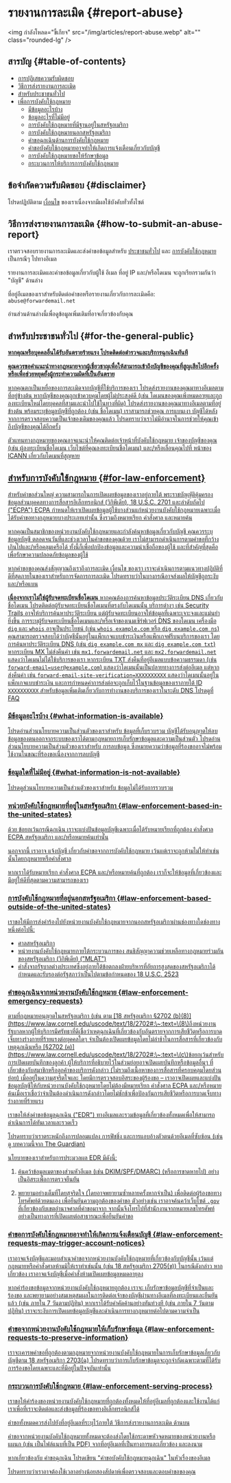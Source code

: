 # รายงานการละเมิด {#report-abuse}

<img กำลังโหลด="ขี้เกียจ" src="/img/articles/report-abuse.webp" alt="" class="rounded-lg" />

## สารบัญ {#table-of-contents}

* [การปฏิเสธความรับผิดชอบ](#disclaimer)
* [วิธีการส่งรายงานการละเมิด](#how-to-submit-an-abuse-report)
* [สำหรับประชาชนทั่วไป](#for-the-general-public)
* [เพื่อการบังคับใช้กฎหมาย](#for-law-enforcement)
  * [มีข้อมูลอะไรบ้าง](#what-information-is-available)
  * [ข้อมูลอะไรที่ไม่มีอยู่](#what-information-is-not-available)
  * [การบังคับใช้กฎหมายที่มีฐานอยู่ในสหรัฐอเมริกา](#law-enforcement-based-in-the-united-states)
  * [การบังคับใช้กฎหมายนอกสหรัฐอเมริกา](#law-enforcement-based-outside-of-the-united-states)
  * [คำขอฉุกเฉินด้านการบังคับใช้กฎหมาย](#law-enforcement-emergency-requests)
  * [คำขอบังคับใช้กฎหมายอาจทำให้เกิดการแจ้งเตือนเกี่ยวกับบัญชี](#law-enforcement-requests-may-trigger-account-notices)
  * [การบังคับใช้กฎหมายขอให้รักษาข้อมูล](#law-enforcement-requests-to-preserve-information)
  * [กระบวนการให้บริการการบังคับใช้กฎหมาย](#law-enforcement-serving-process)

## ข้อจำกัดความรับผิดชอบ {#disclaimer}

โปรดปฏิบัติตาม [เงื่อนไข](/terms) ของเราเนื่องจากมีผลใช้บังคับทั่วทั้งไซต์

## วิธีการส่งรายงานการละเมิด {#how-to-submit-an-abuse-report}

เราตรวจสอบรายงานการละเมิดและส่งคำขอข้อมูลสำหรับ [ประชาชนทั่วไป](#for-the-general-public) และ [การบังคับใช้กฎหมาย](#for-law-enforcement) เป็นกรณีๆ ไปทางอีเมล

รายงานการละเมิดและคำขอข้อมูลเกี่ยวกับผู้ใช้ อีเมล ที่อยู่ IP และ/หรือโดเมน จะถูกเรียกรวมกันว่า "บัญชี" ด้านล่าง

ที่อยู่อีเมลของเราสำหรับติดต่อคำขอหรือรายงานเกี่ยวกับการละเมิดคือ: `abuse@forwardemail.net`

อ่านส่วนด้านล่างนี้เพื่อดูข้อมูลเพิ่มเติมที่อาจเกี่ยวข้องกับคุณ

## สำหรับประชาชนทั่วไป {#for-the-general-public}

<u>**หากคุณหรือบุคคลอื่นได้รับอันตรายร้ายแรง โปรดติดต่อตำรวจและบริการฉุกเฉินทันที**</u>

<u>**คุณควรขอคำแนะนำทางกฎหมายจากผู้เชี่ยวชาญเพื่อให้สามารถเข้าถึงบัญชีของคุณที่สูญเสียไปอีกครั้งหรือเพื่อช่วยหยุดยั้งผู้กระทำความผิดที่เป็นอันตราย**

หากคุณตกเป็นเหยื่อของการละเมิดจากบัญชีที่ใช้บริการของเรา โปรดส่งรายงานของคุณมาทางอีเมลตามที่อยู่ข้างต้น หากบัญชีของคุณถูกเข้าควบคุมโดยผู้ไม่ประสงค์ดี (เช่น โดเมนของคุณเพิ่งหมดอายุและถูกลงทะเบียนใหม่โดยบุคคลที่สามและนำไปใช้ในทางที่ผิด) โปรดส่งรายงานของคุณมาทางอีเมลตามที่อยู่ข้างต้น พร้อมระบุข้อมูลบัญชีที่ถูกต้อง (เช่น ชื่อโดเมน) เราสามารถช่วยคุณ [การแบนเงา](https://en.wikipedia.org/wiki/Shadow_banning) บัญชีได้หลังจากการตรวจสอบความเป็นเจ้าของเดิมของคุณแล้ว โปรดทราบว่าเราไม่มีอำนาจในการช่วยให้คุณเข้าถึงบัญชีของคุณได้อีกครั้ง

ตัวแทนทางกฎหมายของคุณอาจแนะนำให้คุณติดต่อเจ้าหน้าที่บังคับใช้กฎหมาย เจ้าของบัญชีของคุณ (เช่น ผู้ลงทะเบียนชื่อโดเมน เว็บไซต์ที่คุณลงทะเบียนชื่อโดเมน) และ/หรือเลื่อนคุณไปที่ [หน้าของ ICANN เกี่ยวกับโดเมนที่สูญหาย](https://www.icann.org/resources/pages/lost-domain-names)

## สำหรับการบังคับใช้กฎหมาย {#for-law-enforcement}

สำหรับคำขอส่วนใหญ่ ความสามารถในการเปิดเผยข้อมูลของเราอยู่ภายใต้ [พระราชบัญญัติคุ้มครองข้อมูลส่วนบุคคลทางการสื่อสารอิเล็กทรอนิกส์](https://bja.ojp.gov/program/it/privacy-civil-liberties/authorities/statutes/1285) ([วิกิพีเดีย](https://en.wikipedia.org/wiki/Electronic_Communications_Privacy_Act)), [18 U.S.C. 2701](https://www.govinfo.gov/link/uscode/18/2701) และลำดับถัดไป ("ECPA") ECPA กำหนดให้เราเปิดเผยข้อมูลผู้ใช้บางส่วนแก่หน่วยงานบังคับใช้กฎหมายเฉพาะเมื่อได้รับคำขอทางกฎหมายบางประเภทเท่านั้น ซึ่งรวมถึงหมายเรียก คำสั่งศาล และหมายค้น

หากคุณเป็นสมาชิกของหน่วยงานบังคับใช้กฎหมายและกำลังค้นหาข้อมูลเกี่ยวกับบัญชี คุณควรระบุข้อมูลบัญชี ตลอดจนวันที่และช่วงเวลาในคำขอของคุณด้วย เราไม่สามารถดำเนินการตามคำขอที่กว้างเกินไปและ/หรือคลุมเครือได้ ทั้งนี้ก็เพื่อปกป้องข้อมูลและความน่าเชื่อถือของผู้ใช้ และที่สำคัญที่สุดคือเพื่อรักษาความปลอดภัยข้อมูลของผู้ใช้

หากคำขอของคุณส่งสัญญาณถึงเราถึงการละเมิด [เงื่อนไข](/terms) ของเรา เราจะดำเนินการตามแนวทางปฏิบัติที่ดีที่สุดภายในของเราสำหรับการจัดการการละเมิด โปรดทราบว่าในบางกรณีอาจส่งผลให้บัญชีถูกระงับและ/หรือแบน

**เนื่องจากเราไม่ใช่ผู้รับจดทะเบียนชื่อโดเมน** หากคุณต้องการค้นหาข้อมูลประวัติระเบียน DNS เกี่ยวกับชื่อโดเมน โปรดติดต่อผู้รับจดทะเบียนชื่อโดเมนที่ตรงกับโดเมนนั้น บริการต่างๆ เช่น [Security Trails]() อาจให้บริการค้นหาประวัติระเบียน แต่ผู้รับจดทะเบียนอาจให้ข้อมูลที่เฉพาะเจาะจงและแม่นยำยิ่งขึ้น การระบุผู้รับจดทะเบียนชื่อโดเมนและ/หรือเจ้าของเนมเซิร์ฟเวอร์ DNS ของโดเมน เครื่องมือ `dig` และ `whois` อาจเป็นประโยชน์ (เช่น `whois example.com` หรือ `dig example.com ns`) คุณสามารถตรวจสอบได้ว่าบัญชีนั้นอยู่ในแพ็กเกจแบบชำระเงินหรือแพ็กเกจฟรีบนบริการของเรา โดยการค้นหาประวัติระเบียน DNS (เช่น `dig example.com mx` และ `dig example.com txt`) หากระเบียน MX ไม่ส่งคืนค่า เช่น `mx1.forwardemail.net` และ `mx2.forwardemail.net` แสดงว่าโดเมนไม่ได้ใช้บริการของเรา หากระเบียน TXT ส่งคืนที่อยู่อีเมลแบบข้อความธรรมดา (เช่น `forward-email=user@example.com`) แสดงว่าโดเมนนั้นเป็นปลายทางการส่งต่ออีเมล แต่หากส่งคืนค่า เช่น `forward-email-site-verification=XXXXXXXXXX` แสดงว่าโดเมนนั้นอยู่ในแพ็กเกจแบบชำระเงิน และการกำหนดค่าการส่งต่อจะถูกเก็บไว้ในฐานข้อมูลของเราภายใต้ ID `XXXXXXXXXX` สำหรับข้อมูลเพิ่มเติมเกี่ยวกับการทำงานของบริการของเราในระดับ DNS โปรดดูที่ [FAQ](/faq)

### มีข้อมูลอะไรบ้าง {#what-information-is-available}

โปรดอ่านส่วนนโยบายความเป็นส่วนตัวของเราสำหรับ [ข้อมูลที่เก็บรวบรวม](/privacy#information-collected) บัญชีได้รับอนุญาตให้ลบข้อมูลของตนออกจากระบบของเราได้ตามกฎหมายการเก็บรักษาข้อมูลและความเป็นส่วนตัว โปรดอ่านส่วนนโยบายความเป็นส่วนตัวของเราสำหรับ [การลบข้อมูล](/privacy#information-removal) ซึ่งหมายความว่าข้อมูลที่ร้องขออาจไม่พร้อมใช้งานในขณะที่ร้องขอเนื่องจากการลบบัญชี

### ข้อมูลใดที่ไม่มีอยู่ {#what-information-is-not-available}

โปรดดูส่วนนโยบายความเป็นส่วนตัวของเราสำหรับ [ข้อมูลไม่ได้รับการรวบรวม](/privacy#information-not-collected)

### หน่วยบังคับใช้กฎหมายที่อยู่ในสหรัฐอเมริกา {#law-enforcement-based-in-the-united-states}

ด้วย [ข้อยกเว้นกรณีฉุกเฉิน](#law-enforcement-emergency-requests) เราจะแบ่งปันข้อมูลบัญชีเฉพาะเมื่อได้รับหมายเรียกที่ถูกต้อง คำสั่งศาล ECPA สหรัฐอเมริกา และ/หรือหมายค้นเท่านั้น

นอกจากนี้ เราอาจ [แจ้งบัญชี](#law-enforcement-requests-may-trigger-account-notices) เกี่ยวกับคำขอจากการบังคับใช้กฎหมาย เว้นแต่เราจะถูกห้ามไม่ให้ทำเช่นนั้นโดยกฎหมายหรือคำสั่งศาล

หากเราได้รับหมายเรียก คำสั่งศาล ECPA และ/หรือหมายค้นที่ถูกต้อง เราก็จะให้ข้อมูลที่เกี่ยวข้องและมีอยู่ให้ดีที่สุดตามความสามารถของเรา

### การบังคับใช้กฎหมายที่อยู่นอกสหรัฐอเมริกา {#law-enforcement-based-outside-of-the-united-states}

เราขอให้มีการส่งคำร้องไปยังหน่วยงานบังคับใช้กฎหมายจากนอกสหรัฐอเมริกาผ่านช่องทางใดช่องทางหนึ่งต่อไปนี้:

* ศาลสหรัฐอเมริกา
* หน่วยงานบังคับใช้กฎหมายภายใต้กระบวนการของ [สนธิสัญญาความช่วยเหลือทางกฎหมายร่วมกันของสหรัฐอเมริกา](https://www.justice.gov/criminal-oia/file/1498806/download) ([วิกิพีเดีย](https://en.wikipedia.org/wiki/Mutual_legal_assistance_treaty)) ("MLAT")
* คำสั่งจากรัฐบาลต่างประเทศซึ่งอยู่ภายใต้ข้อตกลงฝ่ายบริหารที่อัยการสูงสุดของสหรัฐอเมริกาได้กำหนดและรับรองต่อรัฐสภาว่าเป็นไปตามข้อกำหนดของ [18 U.S.C. 2523](https://www.govinfo.gov/link/uscode/18/2523)

### คำขอฉุกเฉินจากหน่วยงานบังคับใช้กฎหมาย {#law-enforcement-emergency-requests}

ตามที่กฎหมายอนุญาตในสหรัฐอเมริกา (เช่น ตาม [18 สหรัฐอเมริกา §2702 (b)(8)](https://www.law.cornell.edu/uscode/text/18/2702#:\~:text=\(8\)ถึงหน่วยงานรัฐบาลหากผู้ให้บริการมีศรัทธาที่ดีเชื่อว่าเหตุฉุกเฉินที่เกี่ยวข้องกับอันตรายจากการเสียชีวิตหรือการบาดเจ็บทางร่างกายที่ร้ายแรงต่อบุคคลใดๆ จำเป็นต้องเปิดเผยข้อมูลโดยไม่ล่าช้าในการสื่อสารที่เกี่ยวข้องกับเหตุฉุกเฉินหรือ [§2702 (ค)](https://www.law.cornell.edu/uscode/text/18/2702#:\~:text=\(c\)ข้อยกเว้นสำหรับการเปิดเผยบันทึกของลูกค้า ผู้ให้บริการที่อธิบายไว้ในส่วนย่อยอาจเปิดเผยบันทึกหรือข้อมูลอื่นๆ ที่เกี่ยวข้องกับสมาชิกหรือลูกค้าของบริการดังกล่าว (ไม่รวมถึงเนื้อหาของการสื่อสารที่ครอบคลุมโดยส่วนย่อย) เมื่ออยู่ในความสุจริตใจและ โดยมีการตรวจสอบอิสระของผู้ร้องขอ – เราอาจเปิดเผยและแบ่งปันข้อมูลบัญชีให้กับหน่วยงานบังคับใช้กฎหมายโดยไม่ต้องมีหมายเรียก คำสั่งศาล ECPA และ/หรือหมายค้นเมื่อเราเชื่อว่าจำเป็นต้องดำเนินการดังกล่าวโดยไม่ชักช้าเพื่อป้องกันการเสียชีวิตหรือการบาดเจ็บทางร่างกายที่ร้ายแรง

เราขอให้ส่งคำขอข้อมูลฉุกเฉิน ("EDR") ทางอีเมลและรวมข้อมูลที่เกี่ยวข้องทั้งหมดเพื่อให้สามารถดำเนินการได้ทันเวลาและรวดเร็ว

โปรดทราบว่าเราตระหนักถึงการปลอมแปลง การฟิชชิ่ง และการแอบอ้างตัวตนด้วยอีเมลที่ซับซ้อน (เช่น ดู [บทความนี้จาก The Guardian](https://www.theguardian.com/technology/2022/apr/04/us-law-enforcement-agencies-access-your-data-apple-meta#:\~:text=A%20hack%20using%20a%20forged%20legal%20request%20that%20exposed%20consumer%20data%20collected%20by%20Apple%20and%20Meta%20shed%20light%20on%20the%20reach%20of%20the%20law))

นโยบายของเราสำหรับการประมวลผล EDR มีดังนี้:

1. ค้นคว้าข้อมูลเมตาของส่วนหัวอีเมล (เช่น DKIM/SPF/DMARC) (หรือการขาดหายไป) อย่างเป็นอิสระเพื่อการตรวจยืนยัน

2. พยายามอย่างเต็มที่โดยสุจริตใจ (โดยอาจพยายามซ้ำหลายครั้งหากจำเป็น) เพื่อติดต่อผู้ร้องขอทางโทรศัพท์ด้วยตนเอง เพื่อยืนยันความถูกต้องของคำขอ ตัวอย่างเช่น เราอาจค้นคว้าเว็บไซต์ `.gov` ที่เกี่ยวข้องกับเขตอำนาจศาลที่คำขอมาจาก จากนั้นจึงโทรไปที่สำนักงานจากหมายเลขโทรศัพท์อย่างเป็นทางการที่เปิดเผยต่อสาธารณะเพื่อยืนยันคำขอ

### คำขอการบังคับใช้กฎหมายอาจทำให้เกิดการแจ้งเตือนบัญชี {#law-enforcement-requests-may-trigger-account-notices}

เราอาจแจ้งบัญชีและมอบสำเนาคำขอจากหน่วยงานบังคับใช้กฎหมายที่เกี่ยวข้องกับบัญชีนั้น เว้นแต่กฎหมายหรือคำสั่งศาลห้ามมิให้เราทำเช่นนั้น (เช่น [18 สหรัฐอเมริกา 2705(ข)](https://www.govinfo.gov/link/uscode/18/2705)) ในกรณีดังกล่าว หากเกี่ยวข้อง เราอาจแจ้งบัญชีเมื่อคำสั่งห้ามเปิดเผยข้อมูลหมดอายุลง

หากคำร้องขอข้อมูลจากหน่วยงานบังคับใช้กฎหมายถูกต้อง เราจะ [เก็บรักษาข้อมูลบัญชีที่จำเป็นและร้องขอ](#law-enforcement-requests-to-preserve-information) และพยายามอย่างสมเหตุสมผลในการติดต่อเจ้าของบัญชีผ่านทางอีเมลที่ลงทะเบียนและยืนยันแล้ว (เช่น ภายใน 7 วันตามปฏิทิน) หากเราได้รับคำคัดค้านอย่างทันท่วงที (เช่น ภายใน 7 วันตามปฏิทิน) เราจะระงับการเปิดเผยข้อมูลบัญชีและดำเนินการทางกฎหมายต่อไปตามความจำเป็น

### คำขอจากหน่วยงานบังคับใช้กฎหมายให้เก็บรักษาข้อมูล {#law-enforcement-requests-to-preserve-information}

เราจะเคารพคำขอที่ถูกต้องตามกฎหมายจากหน่วยงานบังคับใช้กฎหมายในการเก็บรักษาข้อมูลเกี่ยวกับบัญชีตาม [18 สหรัฐอเมริกา 2703(ฉ)](https://www.govinfo.gov/link/uscode/18/2703) โปรดทราบว่าการเก็บรักษาข้อมูลจะถูกจำกัดเฉพาะตามที่ได้รับการร้องขอโดยเฉพาะและที่มีอยู่ในปัจจุบันเท่านั้น

### กระบวนการบังคับใช้กฎหมาย {#law-enforcement-serving-process}

เราขอให้คำร้องของหน่วยงานบังคับใช้กฎหมายที่ถูกต้องทั้งหมดให้ที่อยู่อีเมลที่ถูกต้องและใช้งานได้แก่เราเพื่อที่เราจะติดต่อและส่งข้อมูลที่ร้องขอทางอิเล็กทรอนิกส์ได้

คำขอทั้งหมดควรส่งไปยังที่อยู่อีเมลที่ระบุไว้ภายใต้ [วิธีการส่งรายงานการละเมิด](#how-to-submit-an-abuse-report) ด้านบน

คำขอจากหน่วยงานบังคับใช้กฎหมายทั้งหมดจะต้องส่งโดยใช้กระดาษหัวจดหมายของหน่วยงานหรือแผนก (เช่น เป็นไฟล์แนบที่เป็น PDF) จากที่อยู่อีเมลที่เป็นทางการและเกี่ยวข้อง และลงนาม

หากเกี่ยวข้องกับ [คำขอฉุกเฉิน](#law-enforcement-emergency-requests) โปรดเขียน "คำขอบังคับใช้กฎหมายฉุกเฉิน" ในหัวเรื่องของอีเมล

โปรดทราบว่าเราอาจต้องใช้เวลาอย่างน้อยสองสัปดาห์เพื่อตรวจสอบและตอบคำขอของคุณ